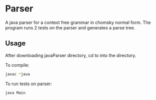 # Parser
A java parser for a context free grammar in chomsky normal form. The program runs 2 tests on the parser and generates a parse tree.

## Usage 
After downloading javaParser directory, cd to into the directory.

To compile:
```bash
javac *java
```

To run tests on parser:
```bash
java Main
```

